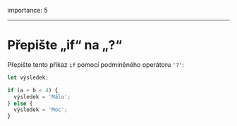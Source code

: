 importance: 5

---

# Přepište „if“ na „?“

Přepište tento příkaz `if` pomocí podmíněného operátoru `'?'`:

```js
let výsledek;

if (a + b < 4) {
  výsledek = 'Málo';
} else {
  výsledek = 'Moc';
}
```
